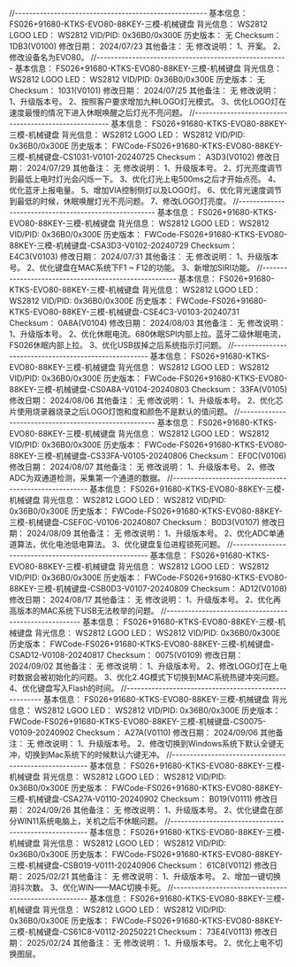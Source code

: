 //------------------------------------------------------
基本信息：  FS026+91680-KTKS-EVO80-88KEY-三模-机械键盘
背光信息：  WS2812
LGOO LED：  WS2812
VID/PID:	0x36B0/0x300E
历史版本：  无
Checksum：  1DB3(V0100)
修改日期：  2024/07/23
其他备注：  无
修改说明：
	1、开案。
	2、修改设备名为EVO80。
//------------------------------------------------------
基本信息：  FS026+91680-KTKS-EVO80-88KEY-三模-机械键盘
背光信息：  WS2812
LGOO LED：  WS2812
VID/PID:	0x36B0/0x300E
历史版本：  无
Checksum：  1031(V0101)
修改日期：  2024/07/25
其他备注：  无
修改说明：
	1、升级版本号。
	2、按照客户要求增加九种LOGO灯光模式。
	3、优化LOGO灯在速度最慢的情况下进入休眠唤醒之后灯光不亮问题。
//------------------------------------------------------
基本信息：  FS026+91680-KTKS-EVO80-88KEY-三模-机械键盘
背光信息：  WS2812
LGOO LED：  WS2812
VID/PID:	0x36B0/0x300E
历史版本：  FWCode-FS026+91680-KTKS-EVO80-88KEY-三模-机械键盘-CS1031-V0101-20240725
Checksum：  A3D3(V0102)
修改日期：  2024/07/29
其他备注：  无
修改说明：
	1、升级版本号。
	2、灯光亮度调节到最低上电时灯光会闪烁一下。
	3、优化灯光上电500ms之后才开始点亮。
	4、优化蓝牙上报电量。
	5、增加VIA控制侧灯以及LOGO灯。
	6、优化背光速度调节到最低的时候，休眠唤醒灯光不亮问题。
	7、修改LOGO灯亮度。
//------------------------------------------------------
基本信息：  FS026+91680-KTKS-EVO80-88KEY-三模-机械键盘
背光信息：  WS2812
LGOO LED：  WS2812
VID/PID:	0x36B0/0x300E
历史版本：  FWCode-FS026+91680-KTKS-EVO80-88KEY-三模-机械键盘-CSA3D3-V0102-20240729
Checksum：  E4C3(V0103)
修改日期：  2024/07/31
其他备注：  无
修改说明：
	1、升级版本号。
	2、优化键盘在MAC系统下F1 ~ F12的功能。
	3、新增加SIRI功能。
//------------------------------------------------------
基本信息：  FS026+91680-KTKS-EVO80-88KEY-三模-机械键盘
背光信息：  WS2812
LGOO LED：  WS2812
VID/PID:	0x36B0/0x300E
历史版本：  FWCode-FS026+91680-KTKS-EVO80-88KEY-三模-机械键盘-CSE4C3-V0103-20240731
Checksum：  0A8A(V0104)
修改日期：  2024/08/03
其他备注：  无
修改说明：
	1、升级版本号。
	2、优化休眠电流。680休眠SPI内部上拉。蓝牙二级休眠电流，FS026休眠内部上拉。
	3、优化USB拔掉之后系统指示灯问题。
//------------------------------------------------------
基本信息：  FS026+91680-KTKS-EVO80-88KEY-三模-机械键盘
背光信息：  WS2812
LGOO LED：  WS2812
VID/PID:	0x36B0/0x300E
历史版本：  FWCode-FS026+91680-KTKS-EVO80-88KEY-三模-机械键盘-CS0A8A-V0104-20240803
Checksum：  33FA(V0105)
修改日期：  2024/08/06
其他备注：  无
修改说明：
	1、升级版本号。
	2、优化芯片使用烧录器烧录之后LOGO灯饱和度和颜色不是默认的值问题。
//------------------------------------------------------
基本信息：  FS026+91680-KTKS-EVO80-88KEY-三模-机械键盘
背光信息：  WS2812
LGOO LED：  WS2812
VID/PID:	0x36B0/0x300E
历史版本：  FWCode-FS026+91680-KTKS-EVO80-88KEY-三模-机械键盘-CS33FA-V0105-20240806
Checksum：  EF0C(V0106)
修改日期：  2024/08/07
其他备注：  无
修改说明：
	1、升级版本号。
	2、修改ADC为双通道检测，采集第一个通道的数据。
//------------------------------------------------------
基本信息：  FS026+91680-KTKS-EVO80-88KEY-三模-机械键盘
背光信息：  WS2812
LGOO LED：  WS2812
VID/PID:	0x36B0/0x300E
历史版本：  FWCode-FS026+91680-KTKS-EVO80-88KEY-三模-机械键盘-CSEF0C-V0106-20240807
Checksum：  B0D3(V0107)
修改日期：  2024/08/09
其他备注：  无
修改说明：
	1、升级版本号。
	2、优化ADC单通道算法，优化电池低电算法。
	3、优化键盘复位进程锁死问题。
//------------------------------------------------------
基本信息：  FS026+91680-KTKS-EVO80-88KEY-三模-机械键盘
背光信息：  WS2812
LGOO LED：  WS2812
VID/PID:	0x36B0/0x300E
历史版本：  FWCode-FS026+91680-KTKS-EVO80-88KEY-三模-机械键盘-CSB0D3-V0107-20240809
Checksum：  AD12(V0108)
修改日期：  2024/08/17
其他备注：  无
修改说明：
	1、升级版本号。
	2、优化再高版本的MAC系统下USB无法枚举的问题。
//------------------------------------------------------
基本信息：  FS026+91680-KTKS-EVO80-88KEY-三模-机械键盘
背光信息：  WS2812
LGOO LED：  WS2812
VID/PID:	0x36B0/0x300E
历史版本：  FWCode-FS026+91680-KTKS-EVO80-88KEY-三模-机械键盘-CSAD12-V0108-20240817
Checksum：  0075(V0109)
修改日期：  2024/09/02
其他备注：  无
修改说明：
	1、升级版本号。
	2、修改LOGO灯在上电时数据会被初始化的问题。
	3、优化2.4G模式下切换到MAC系统热键冲突问题。
	4、优化键盘写入Flash的时间。
//------------------------------------------------------
基本信息：  FS026+91680-KTKS-EVO80-88KEY-三模-机械键盘
背光信息：  WS2812
LGOO LED：  WS2812
VID/PID:	0x36B0/0x300E
历史版本：  FWCode-FS026+91680-KTKS-EVO80-88KEY-三模-机械键盘-CS0075-V0109-20240902
Checksum：  A27A(V0110)
修改日期：  2024/09/06
其他备注：  无
修改说明：
	1、升级版本号。
	2、修改切换到Windows系统下默认全键无冲，切换到Mac系统下的时候默认六键无冲。
//------------------------------------------------------
基本信息：  FS026+91680-KTKS-EVO80-88KEY-三模-机械键盘
背光信息：  WS2812
LGOO LED：  WS2812
VID/PID:	0x36B0/0x300E
历史版本：  FWCode-FS026+91680-KTKS-EVO80-88KEY-三模-机械键盘-CSA27A-V0110-20240902
Checksum：  B019(V0111)
修改日期：  2024/09/26
其他备注：  无
修改说明：
	1、升级版本号。
	2、优化键盘在部分WIN11系统电脑上，关机之后不休眠问题。
//------------------------------------------------------
基本信息：  FS026+91680-KTKS-EVO80-88KEY-三模-机械键盘
背光信息：  WS2812
LGOO LED：  WS2812
VID/PID:	0x36B0/0x300E
历史版本：  FWCode-FS026+91680-KTKS-EVO80-88KEY-三模-机械键盘-CSB019-V0111-20240906
Checksum：  61C8(V0112)
修改日期：  2025/02/21
其他备注：  无
修改说明：
	1、升级版本号。
	2、增加一键切换消抖次数。
	3、优化WIN——MAC切换卡死。
//------------------------------------------------------
基本信息：  FS026+91680-KTKS-EVO80-88KEY-三模-机械键盘
背光信息：  WS2812
LGOO LED：  WS2812
VID/PID:	0x36B0/0x300E
历史版本：  FWCode-FS026+91680-KTKS-EVO80-88KEY-三模-机械键盘-CS61C8-V0112-20250221
Checksum：  73E4(V0113)
修改日期：  2025/02/24
其他备注：  无
修改说明：
	1、升级版本号。
	2、优化上电不切换图层。
